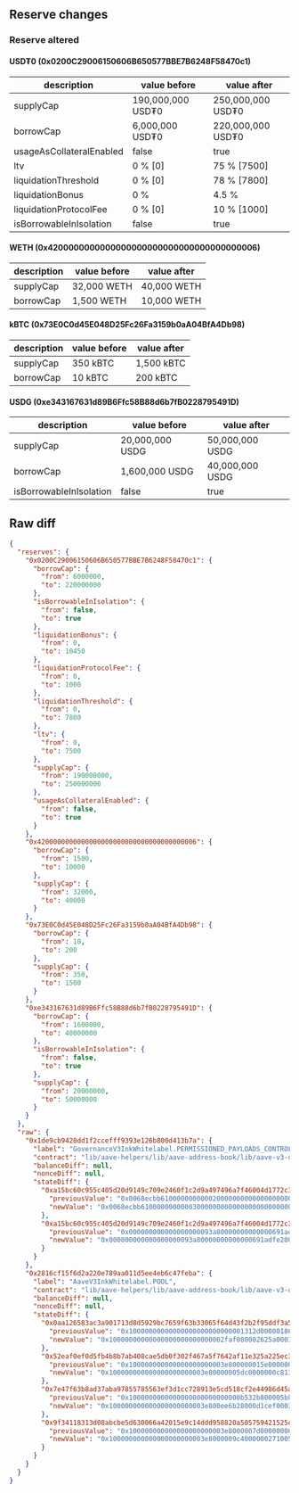 ## Reserve changes

### Reserve altered

#### USD₮0 (0x0200C29006150606B650577BBE7B6248F58470c1)

| description | value before | value after |
| --- | --- | --- |
| supplyCap | 190,000,000 USD₮0 | 250,000,000 USD₮0 |
| borrowCap | 6,000,000 USD₮0 | 220,000,000 USD₮0 |
| usageAsCollateralEnabled | false | true |
| ltv | 0 % [0] | 75 % [7500] |
| liquidationThreshold | 0 % [0] | 78 % [7800] |
| liquidationBonus | 0 % | 4.5 % |
| liquidationProtocolFee | 0 % [0] | 10 % [1000] |
| isBorrowableInIsolation | false | true |


#### WETH (0x4200000000000000000000000000000000000006)

| description | value before | value after |
| --- | --- | --- |
| supplyCap | 32,000 WETH | 40,000 WETH |
| borrowCap | 1,500 WETH | 10,000 WETH |


#### kBTC (0x73E0C0d45E048D25Fc26Fa3159b0aA04BfA4Db98)

| description | value before | value after |
| --- | --- | --- |
| supplyCap | 350 kBTC | 1,500 kBTC |
| borrowCap | 10 kBTC | 200 kBTC |


#### USDG (0xe343167631d89B6Ffc58B88d6b7fB0228795491D)

| description | value before | value after |
| --- | --- | --- |
| supplyCap | 20,000,000 USDG | 50,000,000 USDG |
| borrowCap | 1,600,000 USDG | 40,000,000 USDG |
| isBorrowableInIsolation | false | true |


## Raw diff

```json
{
  "reserves": {
    "0x0200C29006150606B650577BBE7B6248F58470c1": {
      "borrowCap": {
        "from": 6000000,
        "to": 220000000
      },
      "isBorrowableInIsolation": {
        "from": false,
        "to": true
      },
      "liquidationBonus": {
        "from": 0,
        "to": 10450
      },
      "liquidationProtocolFee": {
        "from": 0,
        "to": 1000
      },
      "liquidationThreshold": {
        "from": 0,
        "to": 7800
      },
      "ltv": {
        "from": 0,
        "to": 7500
      },
      "supplyCap": {
        "from": 190000000,
        "to": 250000000
      },
      "usageAsCollateralEnabled": {
        "from": false,
        "to": true
      }
    },
    "0x4200000000000000000000000000000000000006": {
      "borrowCap": {
        "from": 1500,
        "to": 10000
      },
      "supplyCap": {
        "from": 32000,
        "to": 40000
      }
    },
    "0x73E0C0d45E048D25Fc26Fa3159b0aA04BfA4Db98": {
      "borrowCap": {
        "from": 10,
        "to": 200
      },
      "supplyCap": {
        "from": 350,
        "to": 1500
      }
    },
    "0xe343167631d89B6Ffc58B88d6b7fB0228795491D": {
      "borrowCap": {
        "from": 1600000,
        "to": 40000000
      },
      "isBorrowableInIsolation": {
        "from": false,
        "to": true
      },
      "supplyCap": {
        "from": 20000000,
        "to": 50000000
      }
    }
  },
  "raw": {
    "0x1de9cb9420dd1f2ccefff9393e126b800d413b7a": {
      "label": "GovernanceV3InkWhitelabel.PERMISSIONED_PAYLOADS_CONTROLLER",
      "contract": "lib/aave-helpers/lib/aave-address-book/lib/aave-v3-origin/lib/solidity-utils/lib/openzeppelin-contracts-upgradeable/lib/openzeppelin-contracts/contracts/proxy/transparent/TransparentUpgradeableProxy.sol:TransparentUpgradeableProxy",
      "balanceDiff": null,
      "nonceDiff": null,
      "stateDiff": {
        "0xa15bc60c955c405d20d9149c709e2460f1c2d9a497496a7f46004d1772c3054c": {
          "previousValue": "0x0068ecbb61000000000002000000000000000000000000000000000000000000",
          "newValue": "0x0068ecbb61000000000003000000000000000000000000000000000000000000"
        },
        "0xa15bc60c955c405d20d9149c709e2460f1c2d9a497496a7f46004d1772c3054d": {
          "previousValue": "0x000000000000000000093a80000000000000691adfe200000000000000000000",
          "newValue": "0x000000000000000000093a80000000000000691adfe200000000000068ecbb62"
        }
      }
    },
    "0x2816cf15f6d2a220e789aa011d5ee4eb6c47feba": {
      "label": "AaveV3InkWhitelabel.POOL",
      "contract": "lib/aave-helpers/lib/aave-address-book/lib/aave-v3-origin/lib/solidity-utils/lib/openzeppelin-contracts-upgradeable/lib/openzeppelin-contracts/contracts/proxy/transparent/TransparentUpgradeableProxy.sol:TransparentUpgradeableProxy",
      "balanceDiff": null,
      "nonceDiff": null,
      "stateDiff": {
        "0x0aa126583ac3a901713d8d5929bc7659f63b33065f64d43f2b2f95ddf3a5abf3": {
          "previousValue": "0x10000000000000000000000000001312d00000186a0003e88506000000000000",
          "newValue": "0x10000000000000000000000000002faf080002625a0003e8a506000000000000"
        },
        "0x52eaf0ef0d5fb4b8b7ab408cae5db0f302f467a5f7642af11e325a225ec359fd": {
          "previousValue": "0x100000000000000000000003e800000015e00000000a1388850829fe1e141c20",
          "newValue": "0x100000000000000000000003e80000005dc0000000c81388850829fe1e141c20"
        },
        "0x7e47f63b8ad37aba97855785563ef3d1cc728913e5cd518cf2e44986d45aa777": {
          "previousValue": "0x1000000000000000000000000000b532b800005b8d8003e88506000000000000",
          "newValue": "0x100000000000000000000003e800ee6b28000d1cef0003e8a50628d21e781d4c"
        },
        "0x9f34118313d08abcbe5d630066a42015e9c14ddd958820a505759421525c3ade": {
          "previousValue": "0x100000000000000000000003e8000007d000000005dc05dc851229fe206c1f40",
          "newValue": "0x100000000000000000000003e8000009c4000000271005dc851229fe206c1f40"
        }
      }
    }
  }
}
```